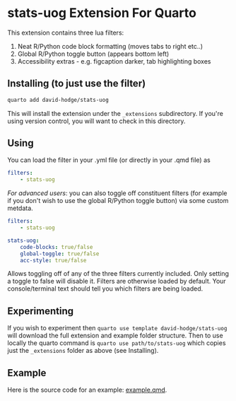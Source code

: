 # stats-uog Extension For Quarto

This extension contains three lua filters:

1) Neat R/Python code block formatting (moves tabs to right etc..)
2) Global R/Python toggle button (appears bottom left)
3) Accessibility extras - e.g. figcaption darker, tab highlighting boxes

## Installing (to just use the filter)

```bash
quarto add david-hodge/stats-uog
```

This will install the extension under the `_extensions` subdirectory.
If you're using version control, you will want to check in this directory.

## Using

You can load the filter in your .yml file (or directly in your .qmd file) as

```yaml
filters:
    - stats-uog
```

*For advanced users*: you can also toggle off constituent filters (for example if you don't wish to use the global R/Python toggle button) via some custom metdata.

```yaml
filters:
    - stats-uog

stats-uog:
    code-blocks: true/false
    global-toggle: true/false
    acc-style: true/false
```
Allows toggling off of any of the three filters currently included. Only setting a toggle to false will disable it. Filters are otherwise loaded by default. Your console/terminal text should tell you which filters are being loaded.

## Experimenting

If you wish to experiment then `quarto use template david-hodge/stats-uog` will download the full extension and example folder structure. Then to use locally the quarto command is `quarto use path/to/stats-uog` which copies just the `_extensions` folder as above (see Installing).

## Example

Here is the source code for an example: [example.qmd](example.qmd).

